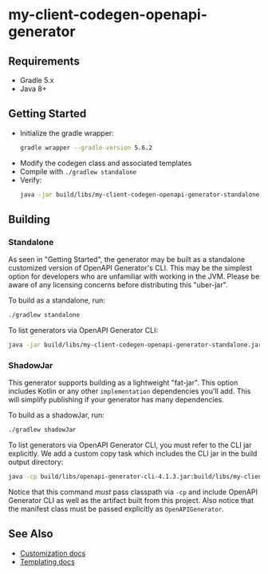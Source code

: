 # my-client-codegen-openapi-generator

## Requirements

* Gradle 5.x
* Java 8+

## Getting Started

* Initialize the gradle wrapper:
  ```bash
  gradle wrapper --gradle-version 5.6.2
  ```
* Modify the codegen class and associated templates
* Compile with `./gradlew standalone`
* Verify:
  ```bash
  java -jar build/libs/my-client-codegen-openapi-generator-standalone.jar config-help -g myClientCodegen
  ```
  
## Building

### Standalone

As seen in "Getting Started", the generator may be built as a standalone customized version of OpenAPI Generator's CLI. This may be the simplest option for developers who are unfamiliar with working in the JVM. Please be aware of any licensing concerns before distributing this "uber-jar".

To build as a standalone, run:

```bash
./gradlew standalone
```

To list generators via OpenAPI Generator CLI:

```bash
java -jar build/libs/my-client-codegen-openapi-generator-standalone.jar list --include all
```

### ShadowJar

This generator supports building as a lightweight "fat-jar". This option includes Kotlin or any other `implementation` dependencies you'll add. This will simplify publishing if your generator has many dependencies.

To build as a shadowJar, run:

```bash
./gradlew shadowJar
```

To list generators via OpenAPI Generator CLI, you must refer to the CLI jar explicitly. We add a custom copy task which includes the CLI jar in the build output directory:

```bash
java -cp build/libs/openapi-generator-cli-4.1.3.jar:build/libs/my-client-codegen-openapi-generator-1.0-SNAPSHOT-all.jar OpenAPIGenerator list
```

Notice that this command _must_ pass classpath via `-cp` and include OpenAPI Generator CLI as well as the artifact built from this project. Also notice that the manifest class must be passed explicitly as `OpenAPIGenerator`.

## See Also

* [Customization docs](https://openapi-generator.tech/docs/customization)
* [Templating docs](https://openapi-generator.tech/docs/templating)
